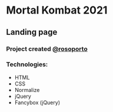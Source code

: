 # Mortal Kombat 2021
## Landing page
### Project created [@rosoporto](https://github.com/rosoporto)
### Technologies:
* HTML
* CSS
* Normalize
* jQuery
* Fancybox (jQuery)
